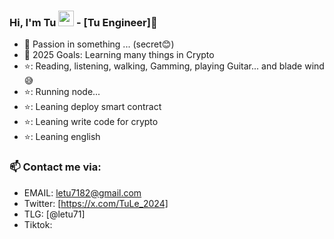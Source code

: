### Hi, I'm Tu <img src="https://media.giphy.com/media/hvRJCLFzcasrR4ia7z/giphy.gif" width="25px"> -  [Tu Engineer]🌻  



- 🔭 Passion in something ... (secret😊)
- 💪 2025 Goals: Learning many things in Crypto
- ⭐: Reading, listening, walking, Gamming, playing Guitar... and blade wind😅
- ⭐: Running node...
- ⭐: Leaning deploy smart contract
- ⭐: Leaning write code for crypto
- ⭐: Leaning english

### 📫 Contact me via:
- EMAIL: letu7182@gmail.com
- Twitter: [https://x.com/TuLe_2024]
- TLG: [@letu71]
- Tiktok: 